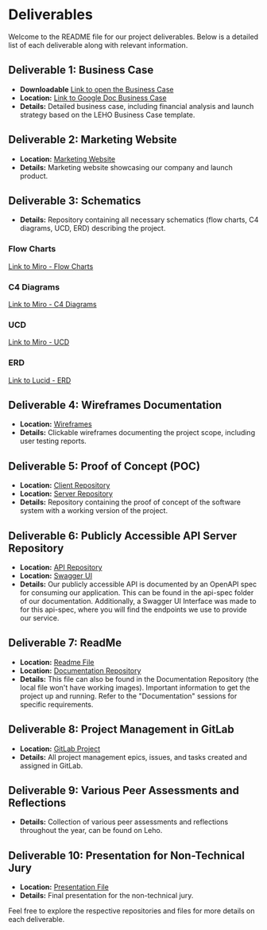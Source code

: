 # Deliverables

Welcome to the README file for our project deliverables. 
Below is a detailed list of each deliverable along with relevant information.

## Deliverable 1: Business Case 

- **Downloadable** [Link to open the Business Case](Files/documents/Business_Case.pdf)
- **Location:** [Link to Google Doc Business Case](https://docs.google.com/document/d/1U_peFeYgc_hJCgDn5f2zgD8DCw7oHGusvOfk_pKWAzI/edit?usp=sharing)
- **Details:** Detailed business case, including financial analysis and launch strategy based on the LEHO Business Case template.

## Deliverable 2: Marketing Website 

- **Location:** [Marketing Website](https://kevinhenri.wixsite.com/home/)
- **Details:** Marketing website showcasing our company and launch product.

## Deliverable 3: Schematics 

- **Details:** Repository containing all necessary schematics (flow charts, C4 diagrams, UCD, ERD) describing the project.

### Flow Charts
[Link to Miro - Flow Charts](https://miro.com/app/board/uXjVNeCv5Eg=/?share_link_id=887396781810)

### C4 Diagrams
[Link to Miro - C4 Diagrams](https://miro.com/app/board/uXjVNeCJp-o=/?share_link_id=59879967062)

### UCD
[Link to Miro - UCD](https://miro.com/app/board/uXjVNQCESuY=/)

### ERD
[Link to Lucid - ERD](https://lucid.app/lucidchart/178d00ec-643c-4efc-8dea-f55c3c6839b8/edit?viewport_loc=-599%2C-72%2C2176%2C1059%2C0_0&invitationId=inv_31333d50-5996-44af-ada9-6711b9fc6e87)

## Deliverable 4: Wireframes Documentation

- **Location:** [Wireframes](https://www.figma.com/file/ufrxBzfAks51oPauPH0BRy/Wireframes-Adramed?type=design&node-id=0%3A1&mode=design&t=0bglj1aZBKnrf695-1)
- **Details:** Clickable wireframes documenting the project scope, including user testing reports.

## Deliverable 5: Proof of Concept (POC)

- **Location:** [Client Repository](https://gitlab.ti.howest.be/ti/2023-2024/s3/analysis-and-development-project/projects/group-05/client)
- **Location:** [Server Repository](https://gitlab.ti.howest.be/ti/2023-2024/s3/analysis-and-development-project/projects/group-05/server)
- **Details:** Repository containing the proof of concept of the software system with a working version of the project.

## Deliverable 6: Publicly Accessible API Server Repository

- **Location:** [API Repository](https://gitlab.ti.howest.be/ti/2023-2024/s3/analysis-and-development-project/projects/group-05/documentation)
- **Location:** [Swagger UI](https://project-2.ti.howest.be/monitor/swagger-ui/?url=https://project-2.ti.howest.be/monitor/apis/group-05#/)
- **Details:** Our publicly accessible API is documented by an OpenAPI spec for consuming our application. 
This can be found in the api-spec folder of our documentation. 
Additionally, a Swagger UI Interface was made to for this api-spec, where you will find the endpoints we use to provide our service.


## Deliverable 7: ReadMe 

- **Location:** [Readme File](Files/documents/README.md)
- **Location:** [Documentation Repository](https://gitlab.ti.howest.be/ti/2023-2024/s3/analysis-and-development-project/projects/group-05/documentation)
- **Details:** This file can also be found in the Documentation Repository (the local file won't have working images).
Important information to get the project up and running. 
Refer to the "Documentation" sessions for specific requirements.

## Deliverable 8: Project Management in GitLab

- **Location:** [GitLab Project](https://gitlab.ti.howest.be/ti/2023-2024/s3/analysis-and-development-project/projects/group-05)
- **Details:** All project management epics, issues, and tasks created and assigned in GitLab.

## Deliverable 9: Various Peer Assessments and Reflections

- **Details:** Collection of various peer assessments and reflections throughout the year, can be found on Leho.

## Deliverable 10: Presentation for Non-Technical Jury

- **Location:** [Presentation File](Files/documents/AdramedPresentation.pptx)
- **Details:** Final presentation for the non-technical jury.

Feel free to explore the respective repositories and files for more details on each deliverable.